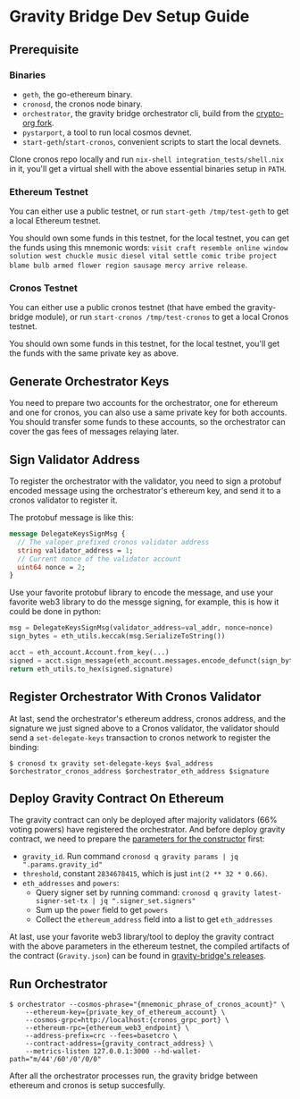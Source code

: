 # Gravity Bridge Dev Setup Guide

## Prerequisite

### Binaries

- `geth`, the go-ethereum binary.
- `cronosd`, the cronos node binary.
- `orchestrator`, the gravity bridge orchestrator cli, build from the [crypto-org fork](https://github.com/crypto-org-chain/gravity-bridge/tree/cronos/orchestrator/orchestrator).
- `pystarport`, a tool to run local cosmos devnet.
- `start-geth`/`start-cronos`, convenient scripts to start the local devnets.

Clone cronos repo locally and run `nix-shell integration_tests/shell.nix` in it, you'll get a virtual shell with the
above essential binaries setup in `PATH`.

### Ethereum Testnet

You can either use a public testnet, or run `start-geth /tmp/test-geth` to get a local Ethereum testnet.

You should own some funds in this testnet, for the local testnet, you can get the funds using this mnemonic words:
`visit craft resemble online window solution west chuckle music diesel vital settle comic tribe project blame bulb armed
flower region sausage mercy arrive release`.

### Cronos Testnet

You can either use a public cronos testnet (that have embed the gravity-bridge module), or run `start-cronos
/tmp/test-cronos` to get a local Cronos testnet.

You should own some funds in this testnet, for the local testnet, you'll get the funds with the same private key as
above.

## Generate Orchestrator Keys

You need to prepare two accounts for the orchestrator, one for ethereum and one for cronos, you can also use a same
private key for both accounts. You should transfer some funds to these accounts, so the orchestrator can cover the gas
fees of messages relaying later.

## Sign Validator Address

To register the orchestrator with the validator, you need to sign a protobuf encoded message using the orchestrator's
ethereum key, and send it to a cronos validator to register it.

The protobuf message is like this:

```protobuf
message DelegateKeysSignMsg {
  // The valoper prefixed cronos validator address
  string validator_address = 1;
  // Current nonce of the validator account
  uint64 nonce = 2;
}
```

Use your favorite protobuf library to encode the message, and use your favorite web3 library to do the messge signing,
for example, this is how it could be done in python:

```python
msg = DelegateKeysSignMsg(validator_address=val_addr, nonce=nonce)
sign_bytes = eth_utils.keccak(msg.SerializeToString())

acct = eth_account.Account.from_key(...)
signed = acct.sign_message(eth_account.messages.encode_defunct(sign_bytes))
return eth_utils.to_hex(signed.signature)
```

## Register Orchestrator With Cronos Validator

At last, send the orchestrator's ethereum address, cronos address, and the signature we just signed above to a Cronos
validator, the validator should send a `set-delegate-keys` transaction to cronos network to register the binding:

```shell
$ cronosd tx gravity set-delegate-keys $val_address $orchestrator_cronos_address $orchestrator_eth_address $signature
```

## Deploy Gravity Contract On Ethereum

The gravity contract can only be deployed after majority validators (66% voting powers) have registered the
orchestrator. And before deploy gravity contract, we need to prepare the [parameters for the
constructor](https://github.com/PeggyJV/gravity-bridge/blob/cfd55296dfb981dd7a18cefa2da9e21410fa0403/solidity/contracts/Gravity.sol#L561)
first:

- `gravity_id`. Run command `cronosd q gravity params | jq ".params.gravity_id"`
- `threshold`, constant `2834678415`, which is just `int(2 ** 32 * 0.66)`.
- `eth_addresses` and `powers`:
  - Query signer set by running command: `cronosd q gravity latest-signer-set-tx | jq ".signer_set.signers"`
  - Sum up the `power` field to get `powers`
  - Collect the `ethereum_address` field into a list to get `eth_addresses`

At last, use your favorite web3 library/tool to deploy the gravity contract with the above parameters in the ethereum
testnet, the compiled artifacts of the contract (`Gravity.json`) can be found in [gravity-bridge's
releases](https://github.com/PeggyJV/gravity-bridge/releases).

## Run Orchestrator

```shell
$ orchestrator --cosmos-phrase="{mnemonic_phrase_of_cronos_acount}" \
    --ethereum-key={private_key_of_ethereum_account} \
    --cosmos-grpc=http://localhost:{cronos_grpc_port} \
    --ethereum-rpc={ethereum_web3_endpoint} \
    --address-prefix=crc --fees=basetcro \
    --contract-address={gravity_contract_address} \
    --metrics-listen 127.0.0.1:3000 --hd-wallet-path="m/44'/60'/0'/0/0"
```

After all the orchestrator processes run, the gravity bridge between ethereum and cronos is setup succesfully.
